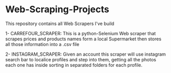# Web-Scraping-Projects
This repository contains all Web Scrapers I've build


1- CARREFOUR_SCRAPER:
This is a python-Selenium Web scraper that scrapes prices and products names form a local Supermarket then stores all those information into a .csv file

2- INSTAGRAM_SCRAPER:
Given an account this scraper will use instagram search bar to localice profiles and step into them, getting all the photos each one has inside sorting in separated folders for each profile.
